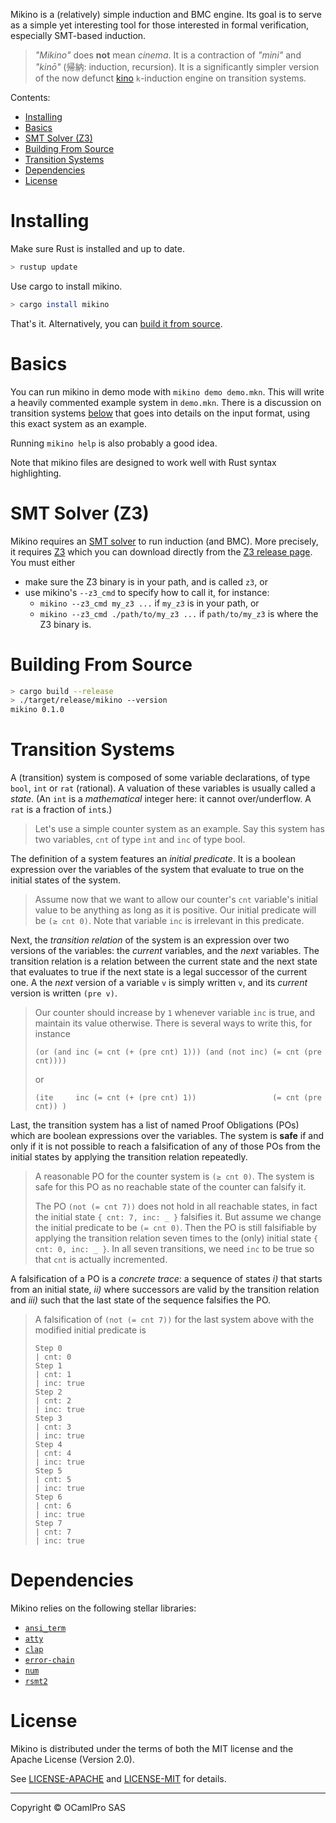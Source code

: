 Mikino is a (relatively) simple induction and BMC engine. Its goal is to serve as a simple yet
interesting tool for those interested in formal verification, especially SMT-based induction.

> *"Mikino"* does **not** mean *cinema*. It is a contraction of *"mini"* and *"kinō"* (帰納:
> induction, recursion). It is a significantly simpler version of the now defunct [kino]
> `k`-induction engine on transition systems.


Contents:
- [Installing](#installing)
- [Basics](#basics)
- [SMT Solver (Z3)](#smt-solver-z3)
- [Building From Source](#building-from-source)
- [Transition Systems](#transition-systems)
- [Dependencies](#dependencies)
- [License](#license)


# Installing

Make sure Rust is installed and up to date.

```bash
> rustup update
```

Use cargo to install mikino.

```bash
> cargo install mikino
```

That's it. Alternatively, you can [build it from source](#building-from-source).


# Basics

You can run mikino in demo mode with `mikino demo demo.mkn`. This will write a heavily commented
example system in `demo.mkn`. There is a discussion on transition systems
[below](#transition-systems) that goes into details on the input format, using this exact system as
an example.

Running `mikino help` is also probably a good idea.

Note that mikino files are designed to work well with Rust syntax highlighting.


# SMT Solver (Z3)

Mikino requires an [SMT solver] to run induction (and BMC). More precisely, it requires [Z3] which
you can download directly from the [Z3 release page]. You must either

- make sure the Z3 binary is in your path, and is called `z3`, or
- use mikino's `--z3_cmd` to specify how to call it, for instance:
    - `mikino --z3_cmd my_z3 ...` if `my_z3` is in your path, or
    - `mikino --z3_cmd ./path/to/my_z3 ...` if `path/to/my_z3` is where the Z3 binary is.


# Building From Source

```bash
> cargo build --release
> ./target/release/mikino --version
mikino 0.1.0
```


# Transition Systems

A (transition) system is composed of some variable declarations, of type `bool`, `int` or `rat`
(rational). A valuation of these variables is usually called a *state*. (An `int` is a
*mathematical* integer here: it cannot over/underflow. A `rat` is a fraction of `int`s.)

> Let's use a simple counter system as an example. Say this system has two variables, `cnt` of type
> `int` and `inc` of type bool.

The definition of a system features an *initial predicate*. It is a boolean expression over the variables of the system that evaluate to true on the initial states of the system.

> Assume now that we want to allow our counter's `cnt` variable's initial value to be anything as
> long as it is positive. Our initial predicate will be `(≥ cnt 0)`. Note that variable `inc` is
> irrelevant in this predicate.

Next, the *transition relation* of the system is an expression over two versions of the variables:
the *current* variables, and the *next* variables. The transition relation is a relation between the
current state and the next state that evaluates to true if the next state is a legal successor of
the current one. A the *next* version of a variable `v` is simply written `v`, and its *current*
version is written `(pre v)`.

> Our counter should increase by `1` whenever variable `inc` is true, and maintain its value
> otherwise. There is several ways to write this, for instance
>
> ```
> (or (and inc (= cnt (+ (pre cnt) 1))) (and (not inc) (= cnt (pre cnt))))
> ```
>
> or
>
> ```
> (ite     inc (= cnt (+ (pre cnt) 1))                 (= cnt (pre cnt)) )
> ```

Last, the transition system has a list of named Proof Obligations (POs) which are boolean
expressions over the variables. The system is **safe** if and only if it is not possible to reach a
falsification of any of those POs from the initial states by applying the transition relation
repeatedly.

> A reasonable PO for the counter system is `(≥ cnt 0)`. The system is safe for this PO as no
> reachable state of the counter can falsify it.
>
> The PO `(not (= cnt 7))` does not hold in all reachable states, in fact the initial state `{ cnt:
> 7, inc: _ }` falsifies it. But assume we change the initial predicate to be `(= cnt 0)`. Then the
> PO is still falsifiable by applying the transition relation seven times to the (only) initial
> state `{ cnt: 0, inc: _ }`. In all seven transitions, we need `inc` to be true so that `cnt` is
> actually incremented.

A falsification of a PO is a *concrete trace*: a sequence of states *i)* that starts from an initial
state, *ii)* where successors are valid by the transition relation and *iii)* such that the last
state of the sequence falsifies the PO.

> A falsification of `(not (= cnt 7))` for the last system above with the modified initial predicate
> is
>
> ```
> Step 0
> | cnt: 0
> Step 1
> | cnt: 1
> | inc: true
> Step 2
> | cnt: 2
> | inc: true
> Step 3
> | cnt: 3
> | inc: true
> Step 4
> | cnt: 4
> | inc: true
> Step 5
> | cnt: 5
> | inc: true
> Step 6
> | cnt: 6
> | inc: true
> Step 7
> | cnt: 7
> | inc: true
> ```


# Dependencies

Mikino relies on the following stellar libraries:

- [`ansi_term`](https://crates.io/crates/ansi_term)
- [`atty`](https://crates.io/crates/atty)
- [`clap`](https://crates.io/crates/clap)
- [`error-chain`](https://crates.io/crates/error-chain)
- [`num`](https://crates.io/crates/num)
- [`rsmt2`](https://crates.io/crates/rsmt2)


# License

Mikino is distributed under the terms of both the MIT license and the Apache License (Version 2.0).

See [LICENSE-APACHE][apache] and [LICENSE-MIT][mit] for details.

-------

Copyright © OCamlPro SAS

[SMT solver]: https://en.wikipedia.org/wiki/Satisfiability_modulo_theories
(SMT on wikipedia)
[Z3]: https://github.com/Z3Prover/z3/wiki
(Z3's wiki on github)
[Z3 release page]: https://github.com/Z3Prover/z3/releases
(Z3's release page on github)
[kino]: https://github.com/kino-mc/kino
(kino on github)
[apache]: https://github.com/AdrienChampion/mikino_bin/blob/master/LICENSE-APACHE
(Apache 2.0 license on github)
[mit]: https://github.com/AdrienChampion/mikino_bin/blob/master/LICENSE-MIT
(MIT license on github)
